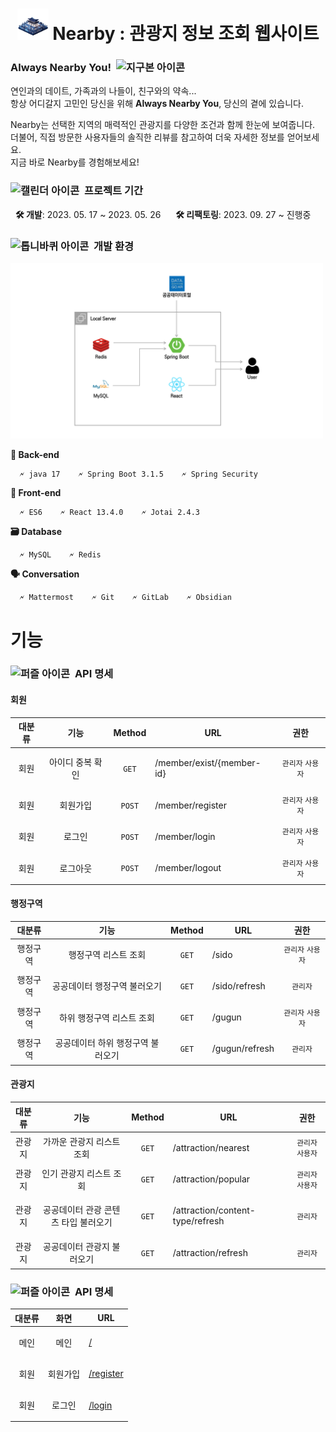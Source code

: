 <div align="center">
  <h1 style="display:'inline-block'"> <img src='https://github.com/babyyu0/EnjoyTrip/blob/main/front-workspace/public/image/logo.png' width=50vw> Nearby : 관광지 정보 조회 웹사이트</h1>
</div>

<h3>
    Always Nearby You!&nbsp;
    <img src="https://em-content.zobj.net/source/apple/354/globe-showing-asia-australia_1f30f.png" width=16 height=16 alt="지구본 아이콘" />
</h3>

연인과의 데이트, 가족과의 나들이, 친구와의 약속...  
항상 어디갈지 고민인 당신을 위해 **Always Nearby You**, 당신의 곁에 있습니다.

Nearby는 선택한 지역의 매력적인 관광지를 다양한 조건과 함께 한눈에 보여줍니다.  
더불어, 직접 방문한 사용자들의 솔직한 리뷰를 참고하여 더욱 자세한 정보를 얻어보세요.  
지금 바로 Nearby를 경험해보세요!

<h3>
    <img src="https://em-content.zobj.net/source/apple/354/calendar_1f4c5.png" width=16 height=16 alt="캘린더 아이콘" />
    &nbsp;프로젝트 기간
</h3>

&nbsp;&nbsp;**🛠️ 개발**: 2023. 05. 17 ~ 2023. 05. 26 &nbsp;&nbsp;&nbsp;&nbsp; **🛠️ 리팩토링**: 2023. 09. 27 ~ 진행중

<h3>
    <img src="https://em-content.zobj.net/source/apple/354/gear_2699-fe0f.png" width=16 height=16 alt="톱니바퀴 아이콘" />
    &nbsp;개발 환경
</h3>
<img src='https://github.com/babyyu0/EnjoyTrip/blob/main/document/architecture.PNG' width=500vw>

**🎨 Back-end**
```
  🗲 java 17    🗲 Spring Boot 3.1.5    🗲 Spring Security
```

**💄 Front-end**
```
  🗲 ES6    🗲 React 13.4.0    🗲 Jotai 2.4.3
```

**🗃️ Database**
```
  🗲 MySQL    🗲 Redis
```

**🗣️ Conversation**
```
  🗲 Mattermost    🗲 Git    🗲 GitLab    🗲 Obsidian
```

# 기능

<h3>
    <img src="https://em-content.zobj.net/source/apple/354/puzzle-piece_1f9e9.png" width=16 height=16 alt="퍼즐 아이콘" />
    &nbsp;API 명세
</h3>

#### 회원
|대분류|기능|Method|URL|권한|
|:-:|:-:|:-:|:-:|:-:|
|회원|아이디 중복 확인|`GET`|<p align='left'>/member/exist/{member-id}</p>|`관리자`  `사용자`|
|회원|회원가입|`POST`|<p align='left'>/member/register</p>|`관리자`  `사용자`|
|회원|로그인|`POST`|<p align='left'>/member/login</p>|`관리자`  `사용자`|
|회원|로그아웃|`POST`|<p align='left'>/member/logout</p>|`관리자`  `사용자`|

#### 행정구역
|대분류|기능|Method|URL|권한|
|:-:|:-:|:-:|:-:|:-:|
|행정구역|행정구역 리스트 조회|`GET`|<p align='left'>/sido</p>|`관리자`  `사용자`|
|행정구역|공공데이터 행정구역 불러오기|`GET`|<p align='left'>/sido/refresh</p>|`관리자`|
|행정구역|하위 행정구역 리스트 조회|`GET`|<p align='left'>/gugun</p>|`관리자`  `사용자`|
|행정구역|공공데이터 하위 행정구역 불러오기|`GET`|<p align='left'>/gugun/refresh</p>|`관리자`|

#### 관광지
|대분류|기능|Method|URL|권한|
|:-:|:-:|:-:|:-:|:-:|
|관광지|가까운 관광지 리스트 조회|`GET`|<p align='left'>/attraction/nearest</p>|`관리자`  `사용자`|
|관광지|인기 관광지 리스트 조회|`GET`|<p align='left'>/attraction/popular</p>|`관리자`  `사용자`|
|관광지|공공데이터 관광 콘텐츠 타입 불러오기|`GET`|<p align='left'>/attraction/content-type/refresh</p>|`관리자`|
|관광지|공공데이터 관광지 불러오기|`GET`|<p align='left'>/attraction/refresh</p>|`관리자`|

<h3>
    <img src="https://em-content.zobj.net/source/apple/354/framed-picture_1f5bc-fe0f.png" width=16 height=16 alt="퍼즐 아이콘" />
    &nbsp;API 명세
</h3>

|대분류|화면|URL|
|:-:|:-:|:-:|
|메인|메인|<p align='left'><a href='http://localhost:3000/'>/</a></p>|
|회원|회원가입|<p align='left'><a href='http://localhost:3000/register'>/register</a></p>|
|회원|로그인|<p align='left'><a href='http://localhost:3000/login'>/login</a></p>|


